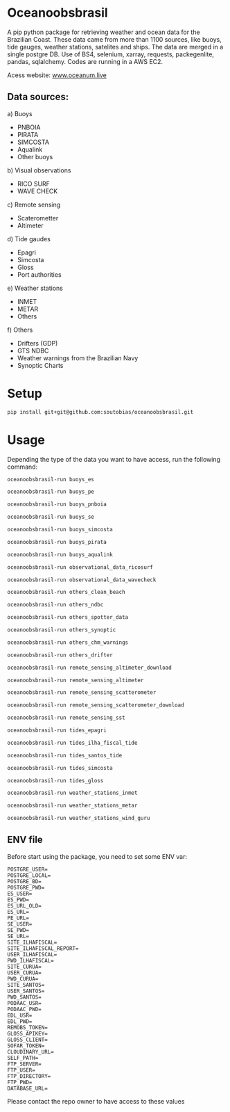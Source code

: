 # Oceanoobsbrasil

A pip python package for retrieving weather and ocean data for the Brazilian Coast. These data came from more than 1100 sources, like buoys, tide gauges, weather stations, satelites and ships. The data are merged in a single postgre DB. Use of BS4, selenium, xarray, requests, packegenlite, pandas, sqlalchemy. Codes are running in a AWS EC2.

Acess website: www.oceanum.live

## Data sources:

a) Buoys
- PNBOIA
- PIRATA
- SIMCOSTA
- Aqualink
- Other buoys

b) Visual observations
- RICO SURF
- WAVE CHECK

c) Remote sensing
- Scaterometter
- Altimeter

d) Tide gaudes
- Epagri
- Simcosta
- Gloss
- Port authorities

e) Weather stations
- INMET
- METAR
- Others

f) Others
- Drifters (GDP)
- GTS NDBC
- Weather warnings from the Brazilian Navy
- Synoptic Charts 

# Setup

```bash
pip install git+git@github.com:soutobias/oceanoobsbrasil.git
```

# Usage

Depending the type of the data you want to have access, run the following command:

```bash
oceanoobsbrasil-run buoys_es

oceanoobsbrasil-run buoys_pe

oceanoobsbrasil-run buoys_pnboia

oceanoobsbrasil-run buoys_se

oceanoobsbrasil-run buoys_simcosta

oceanoobsbrasil-run buoys_pirata

oceanoobsbrasil-run buoys_aqualink

oceanoobsbrasil-run observational_data_ricosurf

oceanoobsbrasil-run observational_data_wavecheck

oceanoobsbrasil-run others_clean_beach

oceanoobsbrasil-run others_ndbc

oceanoobsbrasil-run others_spotter_data

oceanoobsbrasil-run others_synoptic

oceanoobsbrasil-run others_chm_warnings

oceanoobsbrasil-run others_drifter

oceanoobsbrasil-run remote_sensing_altimeter_download

oceanoobsbrasil-run remote_sensing_altimeter

oceanoobsbrasil-run remote_sensing_scatterometer

oceanoobsbrasil-run remote_sensing_scatterometer_download

oceanoobsbrasil-run remote_sensing_sst

oceanoobsbrasil-run tides_epagri

oceanoobsbrasil-run tides_ilha_fiscal_tide

oceanoobsbrasil-run tides_santos_tide

oceanoobsbrasil-run tides_simcosta

oceanoobsbrasil-run tides_gloss

oceanoobsbrasil-run weather_stations_inmet

oceanoobsbrasil-run weather_stations_metar

oceanoobsbrasil-run weather_stations_wind_guru
```


## ENV file

Before start using the package, you need to set some ENV var:

```
POSTGRE_USER=
POSTGRE_LOCAL=
POSTGRE_BD=
POSTGRE_PWD=
ES_USER=
ES_PWD=
ES_URL_OLD=
ES_URL=
PE_URL=
SE_USER=
SE_PWD=
SE_URL=
SITE_ILHAFISCAL=
SITE_ILHAFISCAL_REPORT=
USER_ILHAFISCAL=
PWD_ILHAFISCAL=
SITE_CURUA=
USER_CURUA=
PWD_CURUA=
SITE_SANTOS=
USER_SANTOS=
PWD_SANTOS=
PODAAC_USR=
PODAAC_PWD=
EDL_USR=
EDL_PWD=
REMOBS_TOKEN=
GLOSS_APIKEY=
GLOSS_CLIENT=
SOFAR_TOKEN=
CLOUDINARY_URL=
SELF_PATH=
FTP_SERVER=
FTP_USER=
FTP_DIRECTORY=
FTP_PWD=
DATABASE_URL=
```

Please contact the repo owner to have access to these values

